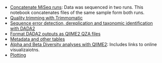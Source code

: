 + [Concatenate MiSeq runs](https://github.com/szitenberg/JordanFishSkinMicrobiome/blob/master/ConcatSequencingRuns.ipynb): Data was sequenced in two runs. This notebook concatenates files of the same sample form both runs.  
+ [Quality trimming with Trimmomatic](https://github.com/szitenberg/JordanFishSkinMicrobiome/blob/master/QualityTrimming.ipynb)  
+ [Sequence error detection, dereplication and taxonomic identification with DADA2](https://github.com/szitenberg/JordanFishSkinMicrobiome/blob/master/DADA2TrimmedReads.ipynb)  
+ [Format DADA2 outputs as QIIME2 QZA files](https://github.com/szitenberg/JordanFishSkinMicrobiome/blob/master/dada2_output_to_qiime2_qza.ipynb)  
+ [Metadata and other tables](https://github.com/szitenberg/JordanFishSkinMicrobiome/blob/master/Metadata.ipynb)  
+ [Alpha and Beta Diversity analyses with QIIME2](https://github.com/szitenberg/JordanFishSkinMicrobiome/blob/master/Qiime2.ipynb): Includes links to online visualizaiotns.  
+ [Plotting](https://github.com/szitenberg/JordanFishSkinMicrobiome/blob/master/Plot.ipynb) 